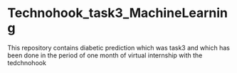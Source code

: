 # Technohook_task3_MachineLearning
This repository contains diabetic prediction which was task3 and which has been done in the period of one month of virtual internship with the tedchnohook
